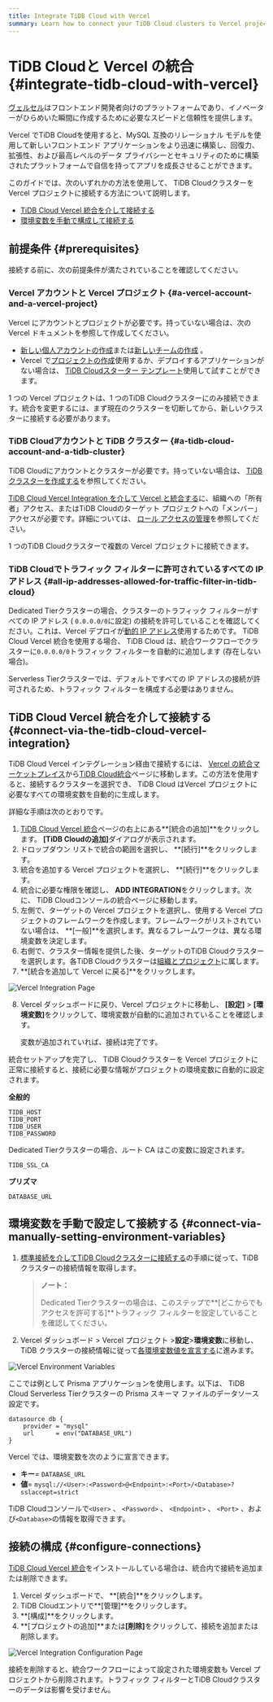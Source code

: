 ```yaml
---
title: Integrate TiDB Cloud with Vercel
summary: Learn how to connect your TiDB Cloud clusters to Vercel projects.
---
```


<!-- markdownlint-disable MD029 -->

# TiDB Cloudと Vercel の統合 {#integrate-tidb-cloud-with-vercel}

[ヴェルセル](https://vercel.com/)はフロントエンド開発者向けのプラットフォームであり、イノベーターがひらめいた瞬間に作成するために必要なスピードと信頼性を提供します。

Vercel でTiDB Cloudを使用すると、MySQL 互換のリレーショナル モデルを使用して新しいフロントエンド アプリケーションをより迅速に構築し、回復力、拡張性、および最高レベルのデータ プライバシーとセキュリティのために構築されたプラットフォームで自信を持ってアプリを成長させることができます。

このガイドでは、次のいずれかの方法を使用して、 TiDB Cloudクラスターを Vercel プロジェクトに接続する方法について説明します。

-   [TiDB Cloud Vercel 統合を介して接続する](#connect-via-the-tidb-cloud-vercel-integration)
-   [環境変数を手動で構成して接続する](#connect-via-manually-setting-environment-variables)

## 前提条件 {#prerequisites}

接続する前に、次の前提条件が満たされていることを確認してください。

### Vercel アカウントと Vercel プロジェクト {#a-vercel-account-and-a-vercel-project}

Vercel にアカウントとプロジェクトが必要です。持っていない場合は、次の Vercel ドキュメントを参照して作成してください。

-   [新しい個人アカウントの作成](https://vercel.com/docs/teams-and-accounts#creating-a-personal-account)または[新しいチームの作成](https://vercel.com/docs/teams-and-accounts/create-or-join-a-team#creating-a-team) 。
-   Vercel で[プロジェクトの作成](https://vercel.com/docs/concepts/projects/overview#creating-a-project)使用するか、デプロイするアプリケーションがない場合は、 [TiDB Cloudスターター テンプレート](https://vercel.com/templates/next.js/tidb-cloud-starter)使用して試すことができます。

1 つの Vercel プロジェクトは、1 つのTiDB Cloudクラスターにのみ接続できます。統合を変更するには、まず現在のクラスターを切断してから、新しいクラスターに接続する必要があります。

### TiDB Cloudアカウントと TiDB クラスター {#a-tidb-cloud-account-and-a-tidb-cluster}

TiDB Cloudにアカウントとクラスターが必要です。持っていない場合は、 [TiDB クラスターを作成する](/tidb-cloud/create-tidb-cluster.md)を参照してください。

[TiDB Cloud Vercel Integration を介して Vercel と統合する](#connect-via-the-tidb-cloud-vercel-integration)に、組織への「所有者」アクセス、またはTiDB Cloudのターゲット プロジェクトへの「メンバー」アクセスが必要です。詳細については、 [ロール アクセスの管理](/tidb-cloud/manage-user-access.md#manage-role-access)を参照してください。

1 つのTiDB Cloudクラスターで複数の Vercel プロジェクトに接続できます。

### TiDB Cloudでトラフィック フィルターに許可されているすべての IP アドレス {#all-ip-addresses-allowed-for-traffic-filter-in-tidb-cloud}

Dedicated Tierクラスターの場合、クラスターのトラフィック フィルターがすべての IP アドレス ( `0.0.0.0/0`に設定) の接続を許可していることを確認してください。これは、Vercel デプロイが[動的 IP アドレス](https://vercel.com/guides/how-to-allowlist-deployment-ip-address)使用するためです。 TiDB Cloud Vercel 統合を使用する場合、 TiDB Cloud は、統合ワークフローでクラスターに`0.0.0.0/0`トラフィック フィルターを自動的に追加します (存在しない場合)。

Serverless Tierクラスターでは、デフォルトですべての IP アドレスの接続が許可されるため、トラフィック フィルターを構成する必要はありません。

## TiDB Cloud Vercel 統合を介して接続する {#connect-via-the-tidb-cloud-vercel-integration}

TiDB Cloud Vercel インテグレーション経由で接続するには、 [Vercel の統合マーケットプレイス](https://vercel.com/integrations)から[TiDB Cloud統合](https://vercel.com/integrations/tidb-cloud)ページに移動します。この方法を使用すると、接続するクラスターを選択でき、 TiDB Cloud はVercel プロジェクトに必要なすべての環境変数を自動的に生成します。

詳細な手順は次のとおりです。

1.  [TiDB Cloud Vercel 統合](https://vercel.com/integrations/tidb-cloud)ページの右上にある**[統合の追加]**をクリックします。 <strong>[TiDB Cloudの追加]</strong>ダイアログが表示されます。
2.  ドロップダウン リストで統合の範囲を選択し、 **[続行]**をクリックします。
3.  統合を追加する Vercel プロジェクトを選択し、 **[続行]**をクリックします。
4.  統合に必要な権限を確認し、 **ADD INTEGRATION**をクリックします。次に、 TiDB Cloudコンソールの統合ページに移動します。
5.  左側で、ターゲットの Vercel プロジェクトを選択し、使用する Vercel プロジェクトのフレームワークを作成します。フレームワークがリストされていない場合は、 **[一般]**を選択します。異なるフレームワークは、異なる環境変数を決定します。
6.  右側で、クラスター情報を提供した後、ターゲットのTiDB Cloudクラスターを選択します。各TiDB Cloudクラスターは[組織とプロジェクト](/tidb-cloud/manage-user-access.md#organizations-and-projects)に属します。
7.  **[統合を追加して Vercel に戻る]**をクリックします。

![Vercel Integration Page](https://download.pingcap.com/images/docs/tidb-cloud/integration-vercel-link-page.png)

8.  Vercel ダッシュボードに戻り、Vercel プロジェクトに移動し、 **[設定]** &gt; <strong>[環境変数]</strong>をクリックして、環境変数が自動的に追加されていることを確認します。

    変数が追加されていれば、接続は完了です。

統合セットアップを完了し、 TiDB Cloudクラスターを Vercel プロジェクトに正常に接続すると、接続に必要な情報がプロジェクトの環境変数に自動的に設定されます。

**全般的**

```shell
TIDB_HOST
TIDB_PORT
TIDB_USER
TIDB_PASSWORD
```

Dedicated Tierクラスターの場合、ルート CA はこの変数に設定されます。

```
TIDB_SSL_CA
```

**プリズマ**

```
DATABASE_URL
```

## 環境変数を手動で設定して接続する {#connect-via-manually-setting-environment-variables}

1.  [標準接続を介してTiDB Cloudクラスターに接続する](/tidb-cloud/connect-via-standard-connection.md)の手順に従って、TiDB クラスターの接続情報を取得します。

    > **ノート：**
    >
    > Dedicated Tierクラスターの場合は、このステップで**[どこからでもアクセスを許可する]**トラフィック フィルターを設定していることを確認してください。

2.  Vercel ダッシュボード &gt; Vercel プロジェクト &gt;**設定**&gt;<strong>環境変数</strong>に移動し、TiDB クラスターの接続情報に従って[各環境変数値を宣言する](https://vercel.com/docs/concepts/projects/environment-variables#declare-an-environment-variable)に進みます。

![Vercel Environment Variables](https://download.pingcap.com/images/docs/tidb-cloud/integration-vercel-environment-variables.png)

ここでは例として Prisma アプリケーションを使用します。以下は、 TiDB Cloud Serverless Tierクラスターの Prisma スキーマ ファイルのデータソース設定です。

```
datasource db {
    provider = "mysql"
    url      = env("DATABASE_URL")
}
```

Vercel では、環境変数を次のように宣言できます。

-   **キー**= `DATABASE_URL`
-   **値**= `mysql://<User>:<Password>@<Endpoint>:<Port>/<Database>?sslaccept=strict`

TiDB Cloudコンソールで`<User>` 、 `<Password>` 、 `<Endpoint>` 、 `<Port>` 、および`<Database>`の情報を取得できます。

## 接続の構成 {#configure-connections}

[TiDB Cloud Vercel 統合](https://vercel.com/integrations/tidb-cloud)をインストールしている場合は、統合内で接続を追加または削除できます。

1.  Vercel ダッシュボードで、 **[統合]**をクリックします。
2.  TiDB Cloudエントリで**[管理]**をクリックします。
3.  **[構成]**をクリックします。
4.  **[プロジェクトの追加]**または<strong>[削除]</strong>をクリックして、接続を追加または削除します。

![Vercel Integration Configuration Page](https://download.pingcap.com/images/docs/tidb-cloud/integration-vercel-configuration-page.png)

接続を削除すると、統合ワークフローによって設定された環境変数も Vercel プロジェクトから削除されます。トラフィック フィルターとTiDB Cloudクラスターのデータは影響を受けません。
